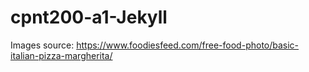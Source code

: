 # cpnt200-a1-Jekyll

Images source: https://www.foodiesfeed.com/free-food-photo/basic-italian-pizza-margherita/